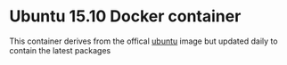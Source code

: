 # Ubuntu 15.10 Docker container

This container derives from the offical [ubuntu](https://hub.docker.com/_/ubuntu)
image but updated daily to contain the latest packages
